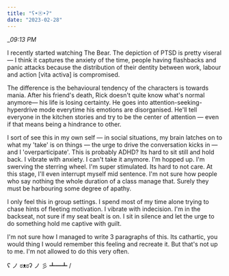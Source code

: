 ```yaml
---
title: "ʕ•㉨•ʔ"
date: "2023-02-28"
---
```


\__09:13 PM_

I recently started watching The Bear. The depiction of PTSD is pretty viseral — I think it captures the anxiety of the time, people having flashbacks and panic attacks because the distribution of their dentity between work, labour and action [vita activa] is compromised.

The difference is the behavioural tendency of the characters is towards mania. After his friend's death, Rick doesn't quite know what's normal anymore— his life is losing certainty. He goes into attention-seeking-hyperdrive mode everytime his emotions are disorganised. He'll tell everyone in the kitchen stories and try to be the center of attention — even if that means being a hindrance to other.

I sort of see this in my own self — in social situations, my brain latches on to what my 'take' is on things — the urge to drive the conversation kicks in — and I 'overparticipate'. This is probably ADHD?
Its hard to sit still and hold back. I vibrate with anxiety. I can't take it anymore. I'm hopped up. I'm swerving the sterring wheel. I'm super stimulated. Its hard to not care. At this stage, I'll even interrupt myself mid sentence. I'm not sure how people who say nothing the whole duration of a class manage that. Surely they must be harbouring some degree of apathy.

I only feel this in group settings. I spend most of my time alone trying to chase hints of fleeting motivation. I vibrate with indecision. I'm in the backseat, not sure if my seat bealt is on. I sit in silence and let the urge to do something hold me captive with guilt.

I'm not sure how I managed to write 3 paragraphs of this. Its cathartic, you would thing I would remember this feeling and recreate it. But that's not up to me. I'm not allowed to do this very often.

ʕ ノ ಠᴥಠʔ ノ 彡 ┻━┻ /
